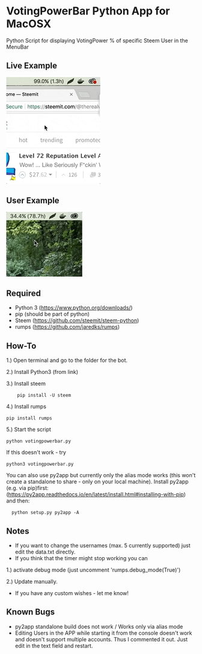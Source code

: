 # VotingPowerBar Python App for MacOSX
Python Script for displaying VotingPower % of specific Steem User in the MenuBar

Live Example
--------

![](https://github.com/therealwolf42/votingpowerbar/blob/master/votebar_action.gif)

User Example
--------
![](https://github.com/therealwolf42/votingpowerbar/blob/master/votebar_accounts.gif)

Required
--------
* Python 3 (https://www.python.org/downloads/)
* pip (should be part of python)
* Steem (https://github.com/steemit/steem-python)
* rumps (https://github.com/jaredks/rumps)


How-To
--------
1.) Open terminal and go to the folder for the bot.

2.) Install Python3 (from link)

3.) Install steem

        pip install -U steem
        
4.) Install rumps

    pip install rumps
    
5.) Start the script

    python votingpowerbar.py

If this doesn't work - try

    python3 votingpowerbar.py
    
You can also use py2app but currently only the alias mode works (this won't create a standalone to share - only on your local machine). 
Install py2app (e.g. via pip)first: (https://py2app.readthedocs.io/en/latest/install.html#installing-with-pip) and then:

      python setup.py py2app -A
    

Notes
--------
* If you want to change the usernames (max. 5 currently supported) just edit the data.txt directly.
* If you think that the timer might stop working you can 

1.) activate debug mode (just uncomment 'rumps.debug_mode(True)') 

2.) Update manually.

* If you have any custom wishes - let me know!


Known Bugs
--------
* py2app standalone build does not work / Works only via alias mode
* Editing Users in the APP while starting it from the console doesn't work and doesn't support multiple accounts. Thus I commented it out. Just edit in the text field and restart.
